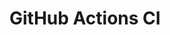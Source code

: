 # GitHub Actions CI


























































































































































































































































































































































































































































































































































































































































































































































































































































































































































































































































































































































































































































































































































































































































































































































































































































































































































































































































































